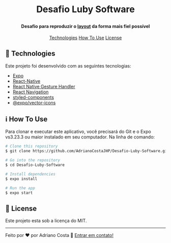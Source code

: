 
<h1 align="center">
<p>Desafio Luby Software</p>
</h1>

<h4 align="center">
  <p>Desafio para reproduzir o <a href="https://xd.adobe.com/view/1798f30c-7746-444c-bffa-91b29835eef5-42cb/">layout</a> da forma mais fiel possível<p/> 
</h4>

<p align="center">
  <a href="#rocket-technologies">Technologies</a>
  <a href="#information_source-how-to-use">How To Use</a>
  <a href="#memo-license">License</a>
</p>


## :rocket: Technologies
Este projeto foi desenvolvido com as seguintes tecnologias:

-  [Expo](https://expo.io/)
-  [React-Native](https://facebook.github.io/react-native/)
-  [React Native Gesture Handler](https://kmagiera.github.io/react-native-gesture-handler/)
-  [React Navigation](https://reactnavigation.org/)
-  [styled-components](https://www.styled-components.com/)
-  [@expo/vector-icons](https://expo.github.io/vector-icons/)

## :information_source: How To Use

Para clonar e executar este aplicativo, você precisará do Git e o Expo vs3.23.3 ou maior instalado em seu computador. Na linha de comando:

```bash
# Clone this repository
$ git clone https://github.com/AdrianoCostaJHP/Desafio-Luby-Software.git

# Go into the repository
$ cd Desafio-Luby-Software

# Install dependencies
$ expo install

# Run the app 
$ expo start
```

## :memo: License
Este projeto esta sob a licença do MIT.

---

Feito por ♥ por Adriano Costa :wave: [Entrar em contato!](https://www.linkedin.com/in/adriano-costa-101395141/)
